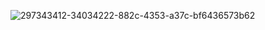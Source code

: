 
![297343412-34034222-882c-4353-a37c-bf6436573b62](https://github.com/ethernalarts/coopformapp/assets/51105148/acabe8c8-a94a-40e5-9fde-cf155504e74b)
